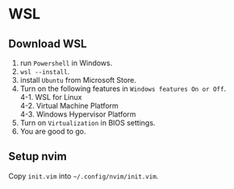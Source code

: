# WSL
## Download WSL
1. run `Powershell` in Windows.  
2. `wsl --install`.  
3. install `Ubuntu` from Microsoft Store.  
4. Turn on the following features in `Windows features On or Off`.  
4-1. WSL for Linux  
4-2. Virtual Machine Platform  
4-3. Windows Hypervisor Platform  
5. Turn on `Virtualization` in BIOS settings.  
6. You are good to go.  

## Setup nvim
Copy `init.vim` into `~/.config/nvim/init.vim`.

